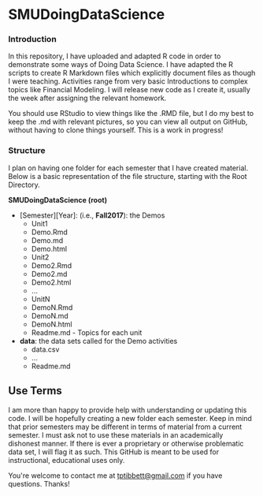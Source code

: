 # SMUDoingDataScience
### Introduction
In this repository, I have uploaded and adapted R code in order to demonstrate some ways of Doing Data Science.  I have adapted the R scripts to create R Markdown files which explicitly document files as though I were teaching.  Activities range from very basic Introductions to complex topics like Financial Modeling.  I will release new code as I create it, usually the week after assigning the relevant homework.

You should use RStudio to view things like the .RMD file, but I do my best to keep the .md with relevant pictures, so you can view all output on GitHub, without having to clone things yourself.  This is a work in progress!

### Structure
I plan on having one folder for each semester that I have created material.  Below is a basic representation of the file structure, starting with the Root Directory.

**SMUDoingDataScience (root)**

* \[Semester][Year]: (i.e., **Fall2017**): the Demos
    * Unit1
     - Demo.Rmd
     - Demo.md
     - Demo.html
    * Unit2
     - Demo2.Rmd
     - Demo2.md
     - Demo2.html
    * ...
    * UnitN
     - DemoN.Rmd
     - DemoN.md
     - DemoN.html 
    * Readme.md - Topics for each unit
* **data**: the data sets called for the Demo activities
    * data.csv
    * ...
    * Readme.md

## Use Terms
I am more than happy to provide help with understanding or updating this code.  I will be hopefully creating a new folder each semester.  Keep in mind that prior semesters may be different in terms of material from a current semester.  I must ask not to use these materials in an academically dishonest manner.  If there is ever a proprietary or otherwise problematic data set, I will flag it as such.  This GitHub is meant to be used for instructional, educational uses only.

You're welcome to contact me at tptibbett@gmail.com if you have questions.  Thanks!